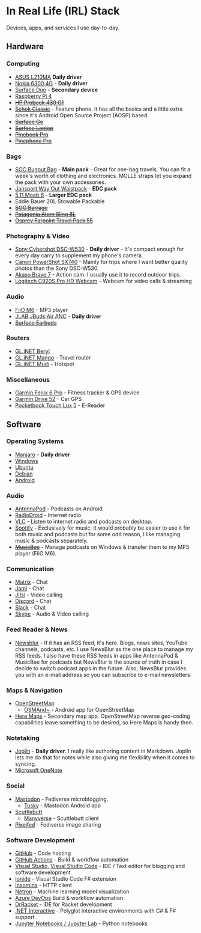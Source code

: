# In Real Life (IRL) Stack

Devices, apps, and services I use day-to-day.

## Hardware

### Computing

- [ASUS L210MA](https://www.asus.com/us/laptops/for-home/everyday-use/asus-l210/) **Daily driver**
- [Nokia 6300 4G](https://www.nokia.com/phones/en_us/nokia-6300-4g) - **Daily driver**
- [Surface Duo](https://www.microsoft.com/surface/devices/surface-duo?activetab=overview) - **Secondary device**
- [Raspberry Pi 4](https://www.raspberrypi.org/products/raspberry-pi-4-model-b/)
- ~~[HP Probook 430 G1](https://en.wikipedia.org/wiki/HP_ProBook#G1)~~
- ~~[Schok Classic](https://schokgear.com/)~~ - Feature phone. It has all the basics and a little extra since it's Android Open Source Project (AOSP) based.
- ~~[Surface Go](https://www.microsoft.com/surface/devices/surface-go/tech-specs)~~
- ~~[Surface Laptop](https://support.microsoft.com/surface/surface-laptop-1st-gen-features-30b1b484-4587-928f-ea9a-351d411569af)~~
- ~~[Pinebook Pro](https://www.pine64.org/pinebook-pro/)~~
- ~~[Pinephone Pro](https://www.pine64.org/pinephonepro/)~~


### Bags

- [SOC Bugout Bag](https://sandpiperca.com/collections/bugout-bags/products/bugout-bag-coyote-brown) - **Main pack** - Great for one-bag travels. You can fit a week's worth of clothing and electronics. MOLLE straps let you expand the pack with your own accessories.
- [Jansport Way Out Waistpack](https://www.jansport.com/shop/en/jansport-us/way-out-waistpack-js0a47l6?variationId=7M2) - **EDC pack**
- [5.11 Moab 6](https://www.511tactical.com/rush-moab-6.html) - **Larger EDC pack**
- Eddie Bauer 20L Stowable Packable
- ~~[SOG Barrage](https://www.amazon.com/SOG-Tactical-Internal-Backpack-64-3-Liter/dp/B01343V490)~~
- ~~[Patagonia Atom Sling 8L](https://www.patagonia.com/product/atom-sling-bag-8-liters/48261.html)~~
- ~~[Osprey Farpoint Travel Pack 55](https://www.osprey.com/us/en/product/farpoint-travel-pack-55-FARPNT55.html)~~

### Photography & Video

- [Sony Cybershot DSC-W530](https://www.sony.com/electronics/support/compact-cameras-dsc-w-series/dsc-w530) - **Daily driver** - It's compact enough for every day carry to supplement my phone's camera.
- [Canon PowerShot SX740](https://www.usa.canon.com/internet/portal/us/home/products/details/cameras/point-and-shoot-digital-cameras/long-zoom-cameras/powershot-sx740-hs) - Mainly for trips where I want better quality photos than the Sony DSC-W530.
- [Akaso Brave 7](https://www.akasotech.com/brave-7) - Action cam. I usually use it to record outdoor trips.
- [Logitech C920S Pro HD Webcam](https://www.logitech.com/products/webcams/c920s-pro-hd-webcam.960-001257.html) - Webcam for video calls & streaming

### Audio

- [FiiO M6](https://www.fiio.com/m6) - MP3 player
- [JLAB JBuds Air ANC](https://www.jlab.com/products/jbuds-air-anc-true-wireless-earbuds) - **Daily driver**
- ~~[Surface Earbuds](https://www.microsoft.com/en-us/d/surface-earbuds/8r9cpq146064)~~


### Routers

- [GL.iNET Beryl](https://www.gl-inet.com/products/gl-mt1300/)
- [GL.iNET Mango](https://www.gl-inet.com/products/gl-mt300n-v2/) - Travel router
- [GL.iNET Mudi](https://www.gl-inet.com/products/gl-e750/) - Hotspot

### Miscellaneous

- [Garmin Fenix 6 Pro](https://buy.garmin.com/en-US/US/p/641435/pn/010-02157-10) - Fitness tracker & GPS device
- [Garmin Drive 52](https://www.garmin.com/en-US/p/612579/pn/010-02036-06) - Car GPS
- [Pocketbook Touch Lux 5](https://www.pocketbook-int.com/int) - E-Reader

## Software

### Operating Systems

- [Manjaro](https://manjaro.org/) - **Daily driver**
- [Windows](https://www.microsoft.com/en-us/windows/)
- [Ubuntu](https://ubuntu.com/)
- [Debian](https://www.debian.org/)
- [Android](https://www.blog.google/products/android/)

### Audio

- [AntennaPod](https://antennapod.org/) - Podcasts on Android
- [RadioDroid](https://f-droid.org/en/packages/net.programmierecke.radiodroid2/) - Internet radio
- [VLC](https://www.videolan.org/vlc/) - Listen to internet radio and podcasts on desktop.
- [Spotify](https://www.spotify.com/) - Exclusively for music. It would probably be easier to use it for both music and podcasts but for some odd reason, I like managing music & podcasts separately.
- ~~[MusicBee](https://getmusicbee.com/)~~ - Manage podcasts on Windows & transfer them to my MP3 player (FiiO M6).

### Communication

- [Matrix](https://matrix.org/) - Chat
- [Jami](https://jami.net/) - Chat
- [Jitsi](https://jitsi.org/) - Video calling
- [Discord](https://discord.com/) - Chat
- [Slack](https://slack.com/) - Chat
- [Skype](https://www.skype.com/en/) - Audio & Video calling

### Feed Reader & News

- [Newsblur](https://newsblur.com/) - If it has an RSS feed, it's here. Blogs, news sites, YouTube channels, podcasts, etc. I use NewsBlur as the one place to manage my RSS feeds. I also have these RSS feeds in apps like AntennaPod & MusicBee for podcasts but NewsBlur is the source of truth in case I decide to switch podcast apps in the future. Also, NewsBlur provides you with an e-mail address so you can subscribe to e-mail newsletters.

### Maps & Navigation

- [OpenStreetMap](https://www.openstreetmap.org/)
  - [OSMAnd~](https://osmand.net/) - Android app for OpenStreetMap
- [Here Maps](https://wego.here.com/) - Secondary map app. OpenStreetMap reverse geo-coding capabilities leave something to be desired, so Here Maps is handy then.

### Notetaking

- [Joplin](https://joplinapp.org/) - **Daily driver**. I really like authoring content in Markdown. Joplin lets me do that for notes while also giving me flexibility when it comes to syncing.
- [Microsoft OneNote](https://www.microsoft.com/microsoft-365/onenote/digital-note-taking-app)

### Social

- [Mastodon](https://joinmastodon.org/) - Fediverse microblogging.
  - [Tusky](https://tusky.app/) - Mastodon Android app
- [Scuttlebutt](https://scuttlebutt.nz/)
  - [Manyverse](https://www.manyver.se/) - Scuttlebutt client 
- ~~[Pixelfed](https://pixelfed.org/)~~ - Fediverse image sharing

### Software Development

- [GitHub](https://github.com/) - Code hosting
- [GitHub Actions](https://github.com/features/actions) - Build & workflow automation
- [Visual Studio](https://visualstudio.microsoft.com/), [Visual Studio Code](https://code.visualstudio.com/) - IDE / Text editor for blogging and software development
- [Ionide](https://ionide.io/) - Visual Studio Code F# extension
- [Insomina](https://insomnia.rest/) - HTTP client
- [Netron](https://github.com/lutzroeder/netron) - Machine learning model visualization
- [Azure DevOps](https://azure.microsoft.com/services/devops/?nav=min) Build & workflow automation
- [DrRacket](https://docs.racket-lang.org/drracket/) - IDE for Racket development
- [.NET Interactive](https://github.com/dotnet/interactive) - Polyglot interactive environments with C# & F# support
- [Jupyter Notebooks / Jupyter Lab](https://jupyter.org/) - Python notebooks